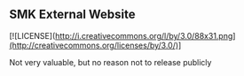 ## SMK External Website

[![LICENSE](http://i.creativecommons.org/l/by/3.0/88x31.png](http://creativecommons.org/licenses/by/3.0/)]

Not very valuable, but no reason not to release publicly


